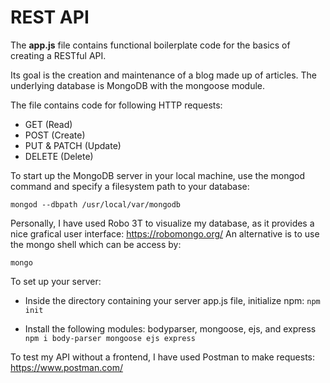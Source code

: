 # REST API

The **app.js** file contains functional boilerplate code for the basics of creating a RESTful API.

Its goal is the creation and maintenance of a blog made up of articles.
The underlying database is MongoDB with the mongoose module.

The file contains code for following HTTP requests:

- GET (Read)
- POST (Create)
- PUT & PATCH (Update)
- DELETE (Delete)

To start up the MongoDB server in your local machine, use the mongod command and specify a filesystem path to your database:

`mongod --dbpath /usr/local/var/mongodb`

Personally, I have used Robo 3T to visualize my database, as it provides a nice grafical user interface: https://robomongo.org/
An alternative is to use the mongo shell which can be access by:

`mongo`

To set up your server:
- Inside the directory containing your server app.js file, initialize npm:
`npm init`

- Install the following modules: bodyparser, mongoose, ejs, and express
`npm i body-parser mongoose ejs express`

To test my API without a frontend, I have used Postman to make requests: https://www.postman.com/
